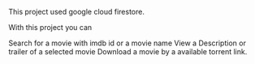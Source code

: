 This project used google cloud firestore. 

With this project you can

Search for a movie with imdb id or a movie name
View a Description or trailer of a selected movie
Download a movie by a available torrent link.